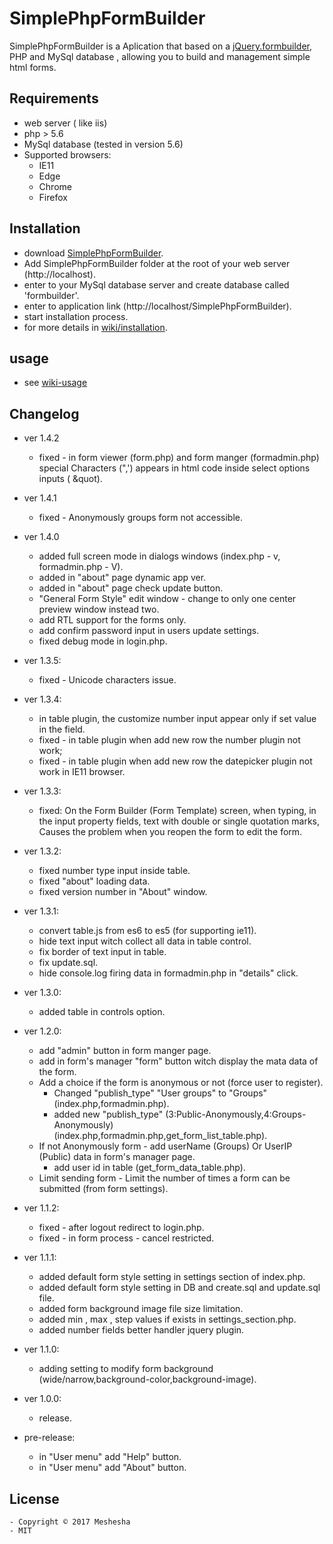 # SimplePhpFormBuilder
SimplePhpFormBuilder is a Aplication that based on a [jQuery.formbuilder](https://formbuilder.online/), PHP and MySql database , allowing you to build and management simple html forms.

## Requirements
  * web server ( like iis)
  * php > 5.6
  * MySql database (tested in version 5.6)
  * Supported browsers:
    - IE11
    - Edge
    - Chrome
    - Firefox
## Installation
* download [SimplePhpFormBuilder](https://github.com/meshesha/SimplePhpFormBuilder/releases).
* Add SimplePhpFormBuilder folder at the root of your web server (http://localhost).
* enter to your MySql database server and create database called 'formbuilder'.
* enter to application link (http://localhost/SimplePhpFormBuilder).
* start installation process.
* for more details in [wiki/installation](https://github.com/meshesha/SimplePhpFormBuilder/wiki/Installation).

## usage
* see [wiki-usage](https://github.com/meshesha/SimplePhpFormBuilder/wiki/usage)

## Changelog

* ver 1.4.2
  - fixed - in form viewer (form.php) and form manger (formadmin.php) special Characters (",') 
        appears in html code  inside select options inputs ( &amp;quot).
        
* ver 1.4.1
  - fixed - Anonymously groups form not accessible.
  
* ver 1.4.0
  - added full screen mode in dialogs windows (index.php - v, formadmin.php - V).
  - added in "about" page dynamic app ver.
  - added in "about" page check update button.
  - "General Form Style" edit window - change to only one center preview window instead two.
  - add RTL support for the forms only.
  - add confirm password input in users update settings.
  - fixed debug mode in login.php.
  
* ver 1.3.5:
  - fixed - Unicode characters issue.
  
* ver 1.3.4:
  - in table plugin, the customize number input appear only if set value in the field.
  - fixed - in table plugin when add new row the number plugin not work;
  - fixed - in table plugin when add new row the datepicker plugin not work in IE11 browser.
  
* ver 1.3.3:
   - fixed: On the Form Builder (Form Template) screen, when typing,
     in the input property fields, text with double or single quotation marks,
      Causes the problem when you reopen the form to edit the form.
      
* ver 1.3.2:
  - fixed number type input inside table.
  - fixed "about" loading data.
  - fixed version number in "About" window. 
  
* ver 1.3.1:
  - convert table.js from es6 to es5 (for supporting ie11).
  - hide text input witch collect all data in table control.
  - fix border of text input in table.
  - fix update.sql.
  - hide console.log firing data in formadmin.php in "details" click.
  
* ver 1.3.0:
  - added table in controls option.
  
* ver 1.2.0:
  - add "admin" button in form manger page.
  - add in form's manager "form" button witch display the mata data of the form.
  - Add a choice if the form is anonymous or not (force user to register).
    - Changed "publish_type" "User groups" to "Groups" (index.php,formadmin.php).
    - added new "publish_type" (3:Public-Anonymously,4:Groups-Anonymously) (index.php,formadmin.php,get_form_list_table.php).
  - If not Anonymously form - add userName (Groups) Or UserIP (Public)  data in form's manager page.
    - add user id in table (get_form_data_table.php).
  - Limit sending form - Limit the number of times a form can be submitted (from form settings).
  
* ver 1.1.2:
  - fixed - after logout redirect to login.php.
  - fixed - in form process -  cancel restricted.
  
* ver 1.1.1:
  - added default form style setting in settings section of index.php.
  - added default form style setting in DB and create.sql and update.sql file.
  - added form background image file size limitation.
  - added min , max , step values if exists in settings_section.php.
  - added number fields better handler jquery plugin.
  
* ver 1.1.0:
  - adding setting to modify form background (wide/narrow,background-color,background-image).
  
* ver 1.0.0:
  - release.
  
* pre-release:
  - in "User menu" add "Help" button.
  - in "User menu" add "About" button.
  
## License
    - Copyright © 2017 Meshesha
    - MIT
